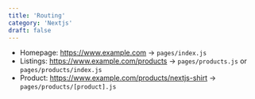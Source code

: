 ```yaml
---
title: 'Routing'
category: 'Nextjs'
draft: false
---
```


- Homepage: https://www.example.com → `pages/index.js`
- Listings: https://www.example.com/products → `pages/products.js` or `pages/products/index.js`
- Product: https://www.example.com/products/nextjs-shirt → `pages/products/[product].js`

